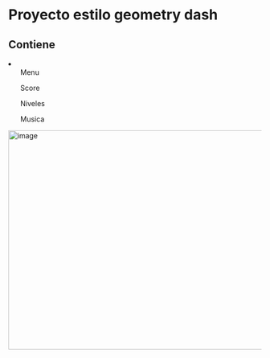 <h1>Proyecto estilo geometry dash</h1>
<h2>Contiene</h2>
<li>
  <ol>
    Menu
  </ol>
    <ol>
    Score
  </ol>
    <ol>
    Niveles
  </ol>
    <ol>
    Musica
  </ol>
</li>
<img width="806" height="436" alt="image" src="https://github.com/user-attachments/assets/a6448bb4-89a0-4e79-be1b-04f7bd5ef332" />
